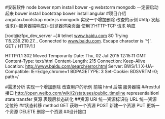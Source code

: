 #安装软件
node 
bower
npm install bower -g
webstorm 
mongodb
一定要启动起来
bower install bootstrap
bower install angular
#项目介绍
angular+bootstrap
node.js mongodb
实现一个增加删除 改查的示例
#http
发起请求()-服务器端响应()-浏览器渲染页面
使用了HTTP-TCP
请求
响应

[root@zfpx_dev_server ~]# telnet www.baidu.com 80
Trying 115.239.210.27...
Connected to www.baidu.com.
Escape character is '^]'.
GET / HTTP/1.1

HTTP/1.1 302 Moved Temporarily
Date: Thu, 02 Jul 2015 12:15:11 GMT
Content-Type: text/html
Content-Length: 215
Connection: Keep-Alive
Location: http://www.baidu.com/search/error.html
Server: BWS/1.1
X-UA-Compatible: IE=Edge,chrome=1
BDPAGETYPE: 3
Set-Cookie: BDSVRTM=0; path=/

<html>

#需求分析
实现一个增加删除 改查用户的示例
前端 html
后端 服务器端
##restful接口
http://open.weibo.com/wiki/2/statuses/public_timeline
representialtionl state transfer
资源 表现层状态转化
##资源
URI 统一资源标识符
URL 统一资源定位符 
##状态转移 method
GET 获取一个资源
POST 新建一个资源
PUT 更新一个资源
DELETE 删除一个资源 
##设计接口
